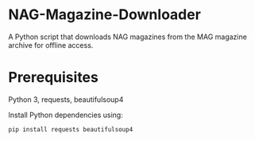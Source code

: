 # NAG-Magazine-Downloader
A Python script that downloads NAG magazines from the MAG magazine archive for offline access.
# Prerequisites
Python 3, requests, beautifulsoup4

Install Python dependencies using:

```
pip install requests beautifulsoup4
```
